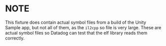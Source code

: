 # NOTE

This fixture does contain actual symbol files from a build of the Unity Sample app, but not all of them,
as the `il2cpp` so file is very large. These are actual symbol files so Datadog can test that the
elf library reads them correctly.
